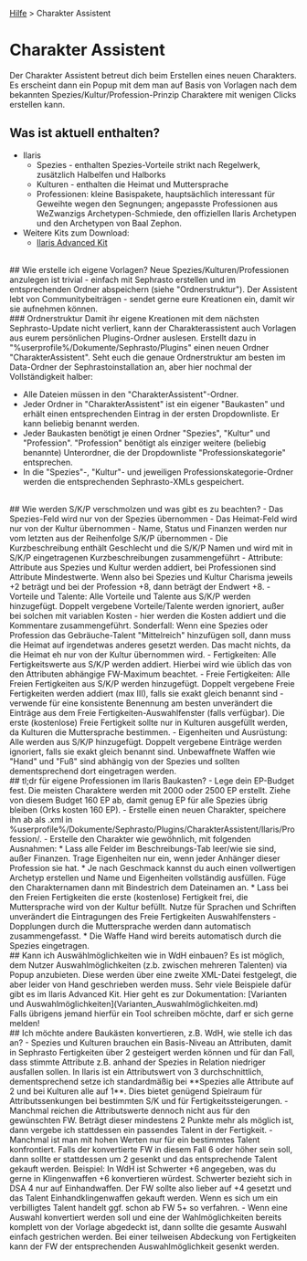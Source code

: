 [Hilfe](Help.md) > Charakter Assistent

# Charakter Assistent
Der Charakter Assistent betreut dich beim Erstellen eines neuen Charakters. Es erscheint dann ein Popup mit dem man auf Basis von Vorlagen nach dem bekannten Spezies/Kultur/Profession-Prinzip Charaktere mit wenigen Clicks erstellen kann.
<br />
## Was ist aktuell enthalten?
- Ilaris
	* Spezies - enthalten Spezies-Vorteile strikt nach Regelwerk, zusätzlich Halbelfen und Halborks
	* Kulturen - enthalten die Heimat und Muttersprache
	* Professionen: kleine Basispakete, hauptsächlich interessant für Geweihte wegen den Segnungen; angepasste Professionen aus WeZwanzigs Archetypen-Schmiede, den offiziellen Ilaris Archetypen und den Archetypen von Baal Zephon.
- Weitere Kits zum Download:
	* [Ilaris Advanced Kit](https://dsaforum.de/viewtopic.php?f=180&t=49412)
<br />
## Wie erstelle ich eigene Vorlagen?
Neue Spezies/Kulturen/Professionen anzulegen ist trivial - einfach mit Sephrasto erstellen und im entsprechenden Ordner abspeichern (siehe "Ordnerstruktur"). Der Assistent lebt von Communitybeiträgen - sendet gerne eure Kreationen ein, damit wir sie aufnehmen können.
<br />
### Ordnerstruktur
Damit ihr eigene Kreationen mit dem nächsten Sephrasto-Update nicht verliert, kann der Charakterassistent auch Vorlagen aus eurem persönlichen Plugins-Ordner auslesen. Erstellt dazu in "%userprofile%/Dokumente/Sephrasto/Plugins" einen neuen Ordner "CharakterAssistent". Seht euch die genaue Ordnerstruktur am besten im Data-Ordner der Sephrastoinstallation an, aber hier nochmal der Vollständigkeit halber:<br />

- Alle Dateien müssen in den "CharakterAssistent"-Ordner.
- Jeder Ordner in "CharakterAssistent" ist ein eigener "Baukasten" und erhält einen entsprechenden Eintrag in der ersten Dropdownliste. Er kann beliebig benannt werden.
- Jeder Baukasten benötigt je einen Ordner "Spezies", "Kultur" und "Profession". "Profession" benötigt als einziger weitere (beliebig benannte) Unterordner, die der Dropdownliste "Professionskategorie" entsprechen.
- In die "Spezies"-, "Kultur"- und jeweiligen Professionskategorie-Ordner werden die entsprechenden Sephrasto-XMLs gespeichert.
<br />
## Wie werden S/K/P verschmolzen und was gibt es zu beachten?
- Das Spezies-Feld wird nur von der Spezies übernommen
- Das Heimat-Feld wird nur von der Kultur übernommen
- Name, Status und Finanzen werden nur vom letzten aus der Reihenfolge S/K/P übernommen
- Die Kurzbeschreibung enthält Geschlecht und die S/K/P Namen und wird mit in S/K/P eingetragenen Kurzbeschreibungen zusammengeführt
- Attribute: Attribute aus Spezies und Kultur werden addiert, bei Professionen sind Attribute Mindestwerte. Wenn also bei Spezies und Kultur Charisma jeweils +2 beträgt und bei der Profession +8, dann beträgt der Endwert +8.
- Vorteile und Talente: Alle Vorteile und Talente aus S/K/P werden hinzugefügt. Doppelt vergebene Vorteile/Talente werden ignoriert, außer bei solchen mit variablen Kosten - hier werden die Kosten addiert und die Kommentare zusammengeführt. Sonderfall: Wenn eine Spezies oder Profession das Gebräuche-Talent "Mittelreich" hinzufügen soll, dann muss die Heimat auf irgendetwas anderes gesetzt werden. Das macht nichts, da die Heimat eh nur von der Kultur übernommen wird.
- Fertigkeiten: Alle Fertigkeitswerte aus S/K/P werden addiert. Hierbei wird wie üblich das von den Attributen abhängige FW-Maximum beachtet.
- Freie Fertigkeiten: Alle Freien Fertigkeiten aus S/K/P werden hinzugefügt. Doppelt vergebene Freie Fertigkeiten werden addiert (max III), falls sie exakt gleich benannt sind - verwende für eine konsistente Benennung am besten unverändert die Einträge aus dem Freie Fertigkeiten-Auswahlfenster (falls verfügbar). Die erste (kostenlose) Freie Fertigkeit sollte nur in Kulturen ausgefüllt werden, da Kulturen die Muttersprache bestimmen.
- Eigenheiten und Ausrüstung: Alle werden aus S/K/P hinzugefügt. Doppelt vergebene Einträge werden ignoriert, falls sie exakt gleich benannt sind. Unbewaffnete Waffen wie "Hand" und "Fuß" sind abhängig von der Spezies und sollten dementsprechend dort eingetragen werden.
<br />
## tl;dr für eigene Professionen im Ilaris Baukasten?
- Lege dein EP-Budget fest. Die meisten Charaktere werden mit 2000 oder 2500 EP erstellt. Ziehe von diesem Budget 160 EP ab, damit genug EP für alle Spezies übrig bleiben (Orks kosten 160 EP).
- Erstelle einen neuen Charakter, speichere ihn ab als <Name der Profession>.xml in %userprofile%/Dokumente/Sephrasto/Plugins/CharakterAssistent/Ilaris/Profession/<Professions-Kategoriename>.
- Erstelle den Charakter wie gewöhnlich, mit folgenden Ausnahmen:
	* Lass alle Felder im Beschreibungs-Tab leer/wie sie sind, außer Finanzen. Trage Eigenheiten nur ein, wenn jeder Anhänger dieser Profession sie hat.
	* Je nach Geschmack kannst du auch einen vollwertigen Archetyp erstellen und Name und Eigenheiten vollständig ausfüllen. Füge den Charakternamen dann mit Bindestrich dem Dateinamen an.
	* Lass bei den Freien Fertigkeiten die erste (kostenlose) Fertigkeit frei, die Muttersprache wird von der Kultur befüllt. Nutze für Sprachen und Schriften unverändert die Eintragungen des Freie Fertigkeiten Auswahlfensters - Dopplungen durch die Muttersprache werden dann automatisch zusammengefasst.
	* Die Waffe Hand wird bereits automatisch durch die Spezies eingetragen.
<br />
## Kann ich Auswählmöglichkeiten wie in WdH einbauen?
Es ist möglich, dem Nutzer Auswahlmöglichkeiten (z.b. zwischen mehreren Talenten) via Popup anzubieten. Diese werden über eine zweite XML-Datei festgelegt, die aber leider von Hand geschrieben werden muss. Sehr viele Beispiele dafür gibt es im Ilaris Advanced Kit. Hier geht es zur Dokumentation: [Varianten und Auswahlmöglichkeiten](Varianten_Auswahlmöglichkeiten.md)
<br />
Falls übrigens jemand hierfür ein Tool schreiben möchte, darf er sich gerne melden! 
<br />
## Ich möchte andere Baukästen konvertieren, z.B. WdH, wie stelle ich das an?
- Spezies und Kulturen brauchen ein Basis-Niveau an Attributen, damit in Sephrasto Fertigkeiten über 2 gesteigert werden können und für dan Fall, dass stimmte Attribute z.B. anhand der Spezies in Relation niedriger ausfallen sollen. In Ilaris ist ein Attributswert von 3 durchschnittlich, dementsprechend setze ich standardmäßig bei **Spezies alle Attribute auf 2 und bei Kulturen alle auf 1**. Dies bietet genügend Spielraum für Attributssenkungen bei bestimmten S/K und für Fertigkeitssteigerungen.
- Manchmal reichen die Attributswerte dennoch nicht aus für den gewünschten FW. Beträgt dieser mindestens 2 Punkte mehr als möglich ist, dann vergebe ich stattdessen ein passendes Talent in der Fertigkeit.
- Manchmal ist man mit hohen Werten nur für ein bestimmtes Talent konfrontiert. Falls der konvertierte FW in diesem Fall 6 oder höher sein soll, dann sollte er stattdessen um 2 gesenkt und das entsprechende Talent gekauft werden. Beispiel: In WdH ist Schwerter +6 angegeben, was du gerne in Klingenwaffen +6 konvertieren würdest. Schwerter bezieht sich in DSA 4 nur auf Einhandwaffen. Der FW sollte also lieber auf +4 gesetzt und das Talent Einhandklingenwaffen gekauft werden. Wenn es sich um ein verbilligtes Talent handelt ggf. schon ab FW 5+ so verfahren.
- Wenn eine Auswahl konvertiert werden soll und eine der Wahlmöglichkeiten bereits komplett von der Vorlage abgedeckt ist, dann sollte die gesamte Auswahl einfach gestrichen werden. Bei einer teilweisen Abdeckung von Fertigkeiten kann der FW der entsprechenden Auswahlmöglichkeit gesenkt werden.


